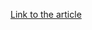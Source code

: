 [Link to the article](https://thehackernews.com/2024/12/romania-cancels-presidential-election.html)
